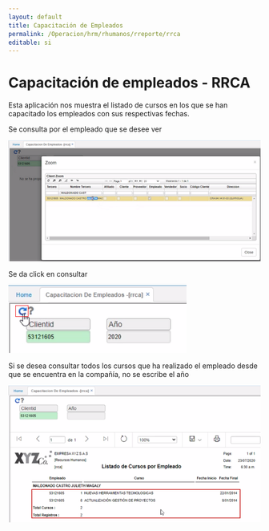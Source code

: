```yaml
---
layout: default
title: Capacitación de Empleados
permalink: /Operacion/hrm/rhumanos/rreporte/rrca
editable: si
---
```


# Capacitación de empleados - RRCA  

Esta aplicación nos muestra el listado de cursos en los que se han capacitado los empleados con sus respectivas fechas.  

Se consulta por el empleado que se desee ver  

![](rrca.png)  

Se da click en consultar  

![](rrca1.png)  

Si se desea consultar todos los cursos que ha realizado el empleado desde que se encuentra en la compañía, no se escribe el año  

![](rrca2.png)  


